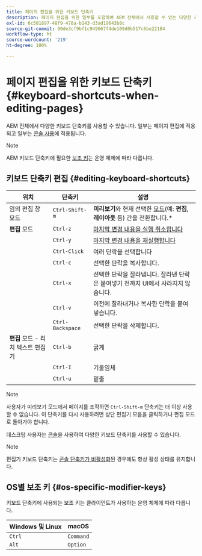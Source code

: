 ```yaml
---
title: 페이지 편집을 위한 키보드 단축키
description: 페이지 편집을 위한 일부를 포함하여 AEM 전체에서 사용할 수 있는 다양한 키보드 단축키
exl-id: 6c501897-48f9-478a-b143-d3ad19643b8c
source-git-commit: 90de3cf9bf1c949667f4de109d0b517c6be22184
workflow-type: ht
source-wordcount: '219'
ht-degree: 100%

---
```


# 페이지 편집을 위한 키보드 단축키 {#keyboard-shortcuts-when-editing-pages}

AEM 전체에서 다양한 키보드 단축키를 사용할 수 있습니다. 일부는 페이지 편집에 적용되고 일부는 [콘솔 사용](/help/sites-cloud/authoring/getting-started/keyboard-shortcuts.md)에 적용됩니다.

>[!NOTE]
>
>AEM 키보드 단축키에 필요한 [보조 키](#os-specific-modifier-keys)는 운영 체제에 따라 다릅니다.

## 키보드 단축키 편집 {#editing-keyboard-shortcuts}

| 위치 | 단축키 | 설명 |
|---|---|---|
| 임의 편집 창 모드 | `Ctrl-Shift-m` | **미리보기**&#x200B;와 현재 선택한 [모드](/help/sites-cloud/authoring/fundamentals/environment-tools.md#page-modes)</a>(예: **편집**, **레이아웃** 등) 간을 전환합니다.* |
| **편집** 모드 | `Ctrl-z` | [마지막 변경 내용을 실행 취소합니다](/help/sites-cloud/authoring/fundamentals/editing-content.md#undoing-and-redoing-page-edits) |
|  | `Ctrl-y` | [마지막 변경 내용을 재실행합니다](/help/sites-cloud/authoring/fundamentals/editing-content.md#undoing-and-redoing-page-edits) |
|  | `Ctrl-Click` | 여러 단락을 선택합니다 |
|  | `Ctrl-c` | 선택한 단락을 복사합니다. |
|  | `Ctrl-x` | 선택한 단락을 잘라냅니다. 잘라낸 단락은 붙여넣기 전까지 UI에서 사라지지 않습니다. |
|  | `Ctrl-v` | 이전에 잘라내거나 복사한 단락을 붙여넣습니다. |
|  | `Ctrl-Backspace` | 선택한 단락을 삭제합니다. |
| **편집** 모드 - 리치 텍스트 편집기 | `Ctrl-b` | 굵게 |
|  | `Ctrl-I` | 기울임체 |
|  | `Ctrl-u` | 밑줄 |

>[!NOTE]
>
>사용자가 미리보기 모드에서 페이지를 조작하면 `Ctrl-Shift-m` 단축키는 더 이상 사용할 수 없습니다. 이 단축키를 다시 사용하려면 상단 편집기 모음을 클릭하거나 편집 모드로 돌아가야 합니다.

데스크탑 사용자는 [콘솔](/help/sites-cloud/authoring/getting-started/keyboard-shortcuts.md)을 사용하여 다양한 키보드 단축키를 사용할 수 있습니다.

>[!NOTE]
>
>편집기 키보드 단축키는 [콘솔 단축키가 비활성화](/help/sites-cloud/authoring/getting-started/keyboard-shortcuts.md#deactivating-keyboard-shortcuts)된 경우에도 항상 활성 상태를 유지합니다.

## OS별 보조 키 {#os-specific-modifier-keys}

키보드 단축키에 사용되는 보조 키는 클라이언트가 사용하는 운영 체제에 따라 다릅니다.

| Windows 및 Linux | macOS |
|---|---|
| `Ctrl` | `Command` |
| `Alt` | `Option` |
